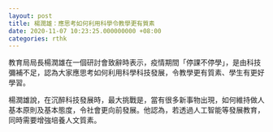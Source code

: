 ```yaml
---
layout: post
title: 楊潤雄：應思考如何利用科學令教學更有質素
date: 2020-11-07 10:23:25.000000000 +08:00
categories: rthk
---
```


教育局局長楊潤雄在一個研討會致辭時表示，疫情期間「停課不停學」，是由科技彌補不足，認為大家應思考如何利用科學科技發展，令教學更有質素、學生有更好學習。

楊潤雄說，在沉醉科技發展時，最大挑戰是，當有很多新事物出現，如何維持做人基本原則及基本態度，令社會更向前發展。他認為，若透過人工智能等發展教育，同時需要增強培養人文質素。
